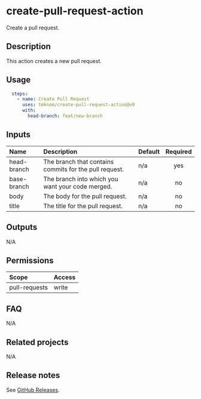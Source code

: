 # create-pull-request-action

Create a pull request.

<!-- actdocs start -->

## Description

This action creates a new pull request.

## Usage

```yaml
  steps:
    - name: Create Pull Request
      uses: tmknom/create-pull-request-action@v0
      with:
        head-branch: feat/new-branch
```

## Inputs

| Name | Description | Default | Required |
| :--- | :---------- | :------ | :------: |
| head-branch | The branch that contains commits for the pull request. | n/a | yes |
| base-branch | The branch into which you want your code merged. | n/a | no |
| body | The body for the pull request. | n/a | no |
| title | The title for the pull request. | n/a | no |

## Outputs

N/A

<!-- actdocs end -->

## Permissions

| Scope         | Access |
| :------------ | :----- |
| pull-requests | write  |

## FAQ

N/A

## Related projects

N/A

## Release notes

See [GitHub Releases][releases].

[releases]: https://github.com/tmknom/create-pull-request-action/releases
